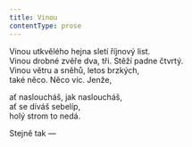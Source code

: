 ```yaml
---
title: Vinou
contentType: prose
---
```


Vinou utkvělého hejna sletí říjnový list.  
Vinou drobné zvěře dva, tři. Stěží padne čtvrtý.  
Vinou větru a sněhů, letos brzkých,  
také něco. Něco víc. Jenže,

ať nasloucháš, jak nasloucháš,  
ať se díváš sebelíp,  
holý strom to nedá.

Stejně tak —
